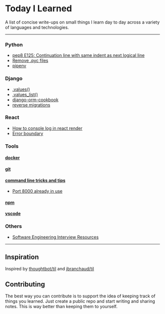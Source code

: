# Today I Learned
A list of concise write-ups on small things I learn day to day across a
variety of languages and technologies.

---
### Python
- [pep8 E125: Continuation line with same indent as next logical line](python/pep8-e125.md)
- [Remove .pyc files](python/remove-pyc.md)
- [pipenv](python/pipenv.md)

### Django
- [.values()](django/values.md)
- [.values_list()](django/values-list.md)
- [django-orm-cookbook](django/django-orm-cookbook.md)
- [reverse migrations](django/reverse-migrations.md)

### React
- [How to console log in react render](react/console-log.md)
- [Error boundary](react/error-handling.md)

### Tools
#### [docker](tools/docker.md)
#### [git](tools/git.md)
#### [command line tricks and tips](tools/commandline.md)
- [Port 8000 already in use](tools/commandline.md#port-8000-already-in-use)
#### [npm](tools/npm.md)
#### [vscode](tools/vscode.md)

### Others
- [Software Engineering Interview Resources](others/interview-resources.md)

---
## Inspiration
Inspired by [thoughtbot/til](https://github.com/thoughtbot/til) and [jbranchaud/til](https://github.com/jbranchaud/til)

## Contributing
The best way you can contribute is to support the idea of keeping track of things you learned. Just create a public repo and start writing and sharing notes. This is way better than keeping them to yourself.
